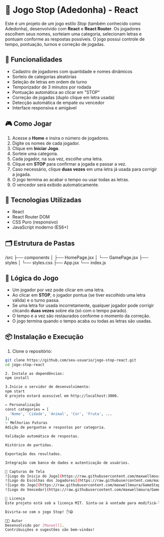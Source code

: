 # 🛑 Jogo Stop (Adedonha) - React

Este é um projeto de um jogo estilo *Stop* (também conhecido como Adedonha), desenvolvido com **React** e **React Router**. Os jogadores escolhem seus nomes, sorteiam uma categoria, selecionam letras e pontuam conforme as respostas possíveis. O jogo possui controle de tempo, pontuação, turnos e correção de jogadas.

## 🚀 Funcionalidades

- Cadastro de jogadores com quantidade e nomes dinâmicos
- Sorteio de categorias aleatórias
- Seleção de letras em ordem de turno
- Temporizador de 3 minutos por rodada
- Pontuação automática ao clicar em "STOP"
- Correção de jogadas (duplo clique em letra usada)
- Detecção automática de empate ou vencedor
- Interface responsiva e amigável

## 🎮 Como Jogar

1. Acesse a **Home** e insira o número de jogadores.
2. Digite os nomes de cada jogador.
3. Clique em **Iniciar Jogo**.
4. Sorteie uma categoria.
5. Cada jogador, na sua vez, escolhe uma letra.
6. Clique em **STOP** para confirmar a jogada e passar a vez.
7. Caso necessário, clique **duas vezes** em uma letra já usada para corrigir a jogada.
8. O jogo termina ao acabar o tempo ou usar todas as letras.
9. O vencedor será exibido automaticamente.

## 🧱 Tecnologias Utilizadas

- React
- React Router DOM
- CSS Puro (responsivo)
- JavaScript moderno (ES6+)

## 🗂️ Estrutura de Pastas
/src
├── components
│ ├── HomePage.jsx
│ └── GamePage.jsx
├── styles
│ └── styles.css
├── App.jsx
└── index.js

## 🧠 Lógica do Jogo

- Um jogador por vez pode clicar em uma letra.
- Ao clicar em **STOP**, o jogador pontua (se tiver escolhido uma letra válida) e o turno passa.
- Se uma letra for usada incorretamente, qualquer jogador pode corrigir clicando **duas vezes** sobre ela (só com o tempo parado).
- O tempo e a vez são restaurados conforme o momento da correção.
- O jogo termina quando o tempo acaba ou todas as letras são usadas.

## 📦 Instalação e Execução

1. Clone o repositório:

```bash
git clone https://github.com/seu-usuario/jogo-stop-react.git
cd jogo-stop-react

2. Instale as dependências:
npm install

3.Inicie o servidor de desenvolvimento:
npm start
O projeto estará acessível em http://localhost:3000.

✍️ Personalização
const categories = [
  'Nome', 'Cidade', 'Animal', 'Cor', 'Fruta', ...
];
✨ Melhorias Futuras
Adição de perguntas e respostas por categoria.

Validação automática de respostas.

Histórico de partidas.

Exportação dos resultados.

Integração com banco de dados e autenticação de usuários.

📸 Capturas de Tela
![Logo do Inicio do Jogo](https://raw.githubusercontent.com/maxwellmoura/GameStop/main/assets/TelaInicial.JPG)
![Logo do Escolhas dos Jogadores](https://raw.githubusercontent.com/maxwellmoura/GameStop/main/assets/TelaEscolhas.JPG)
![Logo do Jogo](https://raw.githubusercontent.com/maxwellmoura/GameStop/main/assets/TelaDoJogo.JPG)
![Logo do Vencedor](https://raw.githubusercontent.com/maxwellmoura/GameStop/main/assets/TelaVencedor.JPG)

📄 Licença
Este projeto está sob a licença MIT. Sinta-se à vontade para modificá-lo, distribuí-lo e utilizá-lo como base para novos jogos!

Divirta-se com o jogo Stop! ✋😄

🧑‍💻 Autor
Desenvolvido por [Maxwell].
Contribuições e sugestões são bem-vindas!